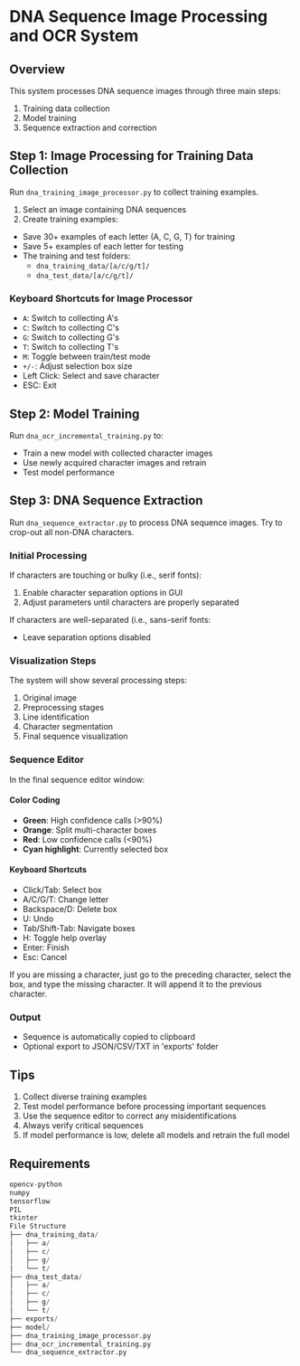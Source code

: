 # DNA Sequence Image Processing and OCR System

## Overview
This system processes DNA sequence images through three main steps:
1. Training data collection
2. Model training
3. Sequence extraction and correction

## Step 1: Image Processing for Training Data Collection
Run `dna_training_image_processor.py` to collect training examples.

1. Select an image containing DNA sequences
2. Create training examples:
  - Save 30+ examples of each letter (A, C, G, T) for training
  - Save 5+ examples of each letter for testing
  - The training and test folders:
    - `dna_training_data/[a/c/g/t]/`
    - `dna_test_data/[a/c/g/t]/`

### Keyboard Shortcuts for Image Processor
- `A`: Switch to collecting A's
- `C`: Switch to collecting C's
- `G`: Switch to collecting G's
- `T`: Switch to collecting T's
- `M`: Toggle between train/test mode
- `+/-`: Adjust selection box size
- Left Click: Select and save character
- ESC: Exit

## Step 2: Model Training
Run `dna_ocr_incremental_training.py` to:
- Train a new model with collected character images
- Use newly acquired character images and retrain
- Test model performance

## Step 3: DNA Sequence Extraction
Run `dna_sequence_extractor.py` to process DNA sequence images.
Try to crop-out all non-DNA characters.

### Initial Processing
If characters are touching or bulky (i.e., serif fonts):
1. Enable character separation options in GUI
2. Adjust parameters until characters are properly separated

If characters are well-separated (i.e., sans-serif fonts:
- Leave separation options disabled

### Visualization Steps
The system will show several processing steps:
1. Original image
2. Preprocessing stages
3. Line identification
4. Character segmentation
5. Final sequence visualization

### Sequence Editor
In the final sequence editor window:

#### Color Coding
- **Green**: High confidence calls (>90%)
- **Orange**: Split multi-character boxes
- **Red**: Low confidence calls (<90%)
- **Cyan highlight**: Currently selected box

#### Keyboard Shortcuts
- Click/Tab: Select box
- A/C/G/T: Change letter
- Backspace/D: Delete box
- U: Undo
- Tab/Shift-Tab: Navigate boxes
- H: Toggle help overlay
- Enter: Finish
- Esc: Cancel

If you are missing a character, just go to the preceding character, select the box, and type the missing character. It will append it to the previous character.

### Output
- Sequence is automatically copied to clipboard
- Optional export to JSON/CSV/TXT in 'exports' folder

## Tips
1. Collect diverse training examples
2. Test model performance before processing important sequences
3. Use the sequence editor to correct any misidentifications
4. Always verify critical sequences
5. If model performance is low, delete all models and retrain the full model

## Requirements
```python
opencv-python
numpy
tensorflow
PIL
tkinter
File Structure
├── dna_training_data/
│   ├── a/
│   ├── c/
│   ├── g/
│   └── t/
├── dna_test_data/
│   ├── a/
│   ├── c/
│   ├── g/
│   └── t/
├── exports/
├── model/
├── dna_training_image_processor.py
├── dna_ocr_incremental_training.py
└── dna_sequence_extractor.py
